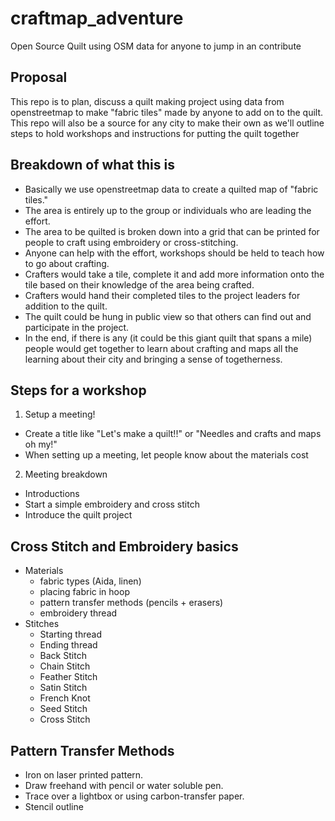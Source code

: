 # craftmap_adventure
Open Source Quilt using OSM data for anyone to jump in an contribute

## Proposal
This repo is to plan, discuss a quilt making project using data from openstreetmap to make "fabric tiles" made by anyone to add on to the quilt. This repo will also be a source for any city to make their own as we'll outline steps to hold workshops and instructions for putting the quilt together

## Breakdown of what this is
* Basically we use openstreetmap data to create a quilted map of "fabric tiles." 
* The area is entirely up to the group or individuals who are leading the effort.
* The area to be quilted is broken down into a grid that can be printed for people to craft using embroidery or cross-stitching.
* Anyone can help with the effort, workshops should be held to teach how to go about crafting.
* Crafters would take a tile, complete it and add more information onto the tile based on their knowledge of the area being crafted.
* Crafters would hand their completed tiles to the project leaders for addition to the quilt.
* The quilt could be hung in public view so that others can find out and participate in the project.
* In the end, if there is any (it could be this giant quilt that spans a mile) people would get together to learn about crafting and maps all the learning about their city and bringing a sense of togetherness.


## Steps for a workshop

1. Setup a meeting!
 * Create a title like "Let's make a quilt!!" or "Needles and crafts and maps oh my!"
 * When setting up a meeting, let people know about the materials cost
2. Meeting breakdown
 * Introductions
 * Start a simple embroidery and cross stitch
 * Introduce the quilt project

## Cross Stitch and Embroidery basics

- Materials
  - fabric types (Aida, linen)
  - placing fabric in hoop
  - pattern transfer methods (pencils + erasers)
  - embroidery thread
- Stitches
  - Starting thread
  - Ending thread
  - Back Stitch
  - Chain Stitch
  - Feather Stitch
  - Satin Stitch
  - French Knot
  - Seed Stitch
  - Cross Stitch

## Pattern Transfer Methods

- Iron on laser printed pattern.
- Draw freehand with pencil or water soluble pen.
- Trace over a lightbox or using carbon-transfer paper.
- Stencil outline
